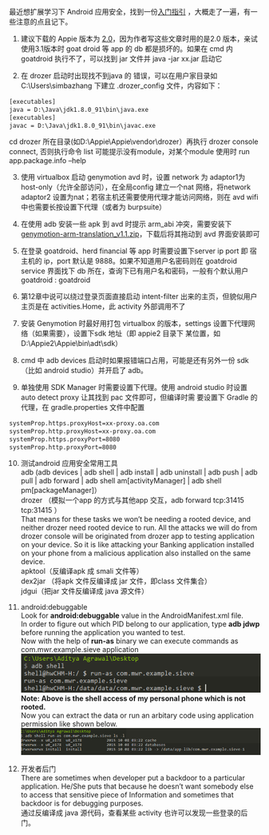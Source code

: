 最近想扩展学习下 Android 应用安全，找到一份[入门指引](https://manifestsecurity.com/android-application-security/)  ，大概走了一遍，有一些注意的点且记下。

1. 建议下载的 Appie 版本为 [2.0](https://sourceforge.net/projects/appiefiles/files/Appie2.zip/download)，因为作者写这些文章时用的是2.0 版本，亲试使用3.1版本时 goat droid 等 app 的 db 都是损坏的。如果在 cmd 内 goatdroid 执行不了，可以找到 jar 文件并 java -jar xx.jar 启动它

2. 在 drozer 启动时出现找不到java 的 错误，可以在用户家目录如 C:\Users\simbazhang 下建立 .drozer_config 文件，内容如下：
```
[executables]
java = D:\Java\jdk1.8.0_91\bin\java.exe
[executables]
javac = D:\Java\jdk1.8.0_91\bin\javac.exe
```
cd drozer 所在目录(如D:\Appie\Appie\vendor\drozer）再执行 drozer console connect, 否则执行命令 list 可能提示没有module，对某个module 使用时  run app.package.info –help

3. 使用 virtualbox 启动 genymotion avd 时，设置 network 为 adaptor1为host-only（允许全部访问），在全局config 建立一个nat 网络，将network adaptor2 设置为nat；若宿主机还需要使用代理才能访问网络，则在 avd wifi 中也需要长按设置下代理（或者为 burpsuite）

4. 在使用 adb 安装一些 apk 到 avd 时提示 arm_abi  冲突，需要安装下 [genymotion-arm-translation_v1.1.zip](http://download.csdn.net/detail/wjr2012/9017005)，下载后将其拖动到 avd 界面安装即可

5. 在登录 goatdroid、herd financial 等 app 时需要设置下server ip port 即 宿主机的 ip，port 默认是 9888。如果不知道用户名密码则在 goatdroid service 界面找下 db 所在，查询下已有用户名和密码，一般有个默认用户 goatdroid : goatdroid

6. 第12章中说可以绕过登录页面直接启动 intent-filter 出来的主页，但貌似用户主页是在 activities.Home，此 activity 外部调用不了

7. 安装 Genymotion 时最好用打包 virtualbox 的版本，settings 设置下代理网络（如果需要），设置下sdk 地址（即 appie2 目录下
某位置，如D:\Appie2\Appie\bin\adt\sdk）

8. cmd 中 adb devices 启动时如果报错端口占用，可能是还有另外一份 sdk（比如 android studio）并开启了 adb。

9. 单独使用 SDK Manager 时需要设置下代理。使用 android studio 时设置 auto detect proxy 让其找到 pac 文件即可，但编译时需
要设置下 Gradle 的代理，在 gradle.properties 文件中配置 
```
systemProp.https.proxyHost=xx-proxy.oa.com
systemProp.http.proxyHost=xx-proxy.oa.com
systemProp.https.proxyPort=8080
systemProp.http.proxyPort=8080
```
10. 测试android 应用安全常用工具  
adb (adb devices | adb shell | adb install | adb uninstall | adb push | adb pull | adb forward | adb shell am[activityManager] | adb shell pm[packageManager]）    
drozer （模拟一个app 的方式与其他app 交互，adb forward tcp:31415 tcp:31415 ）  
That means for these tasks we won’t be needing a rooted device, and neither drozer need rooted device to run. All the attacks we will do from drozer console will be originated from drozer app to testing application on your device. So it is like attacking your Banking application installed on your phone from a malicious application also installed on the same device.  
apktool（反编译apk 成 smali 文件等）  
dex2jar （将apk 文件反编译成 jar 文件，即class 文件集合）  
jdgui（把jar 文件反编译成 java 源文件）  

11. android:debuggable  
Look for **android:debuggable** value in the AndroidManifest.xml file.  
In order to figure out which PID belong to our application, type **adb jdwp** before running the application you wanted to test.  
Now with the help of **run-as** binary we can execute commands as com.mwr.example.sieve application  
![](../pictures/run_as.png)  
**Note: Above is the shell access of my personal phone which is not rooted.**  
Now you can extract the data or run an arbitary code using application permission like shown below.  
![](../pictures/shellaccess.png)  

12. 开发者后门  
There are sometimes when developer put a backdoor to a particular application. He/She puts that because he doesn’t want somebody else to access that sensitive piece of Information and sometimes that backdoor is for debugging purposes.  
通过反编译成 java 源代码，查看某些 activity 也许可以发现一些登录的后门。  
